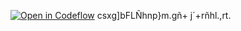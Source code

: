 [![Open in Codeflow](https://developer.stackblitz.com/img/open_in_codeflow.svg)](https:///pr.new/bbauti/utn-programacion)
csxg]bFLÑhnp}m.gñ+
j´+rñhl.,rt.
